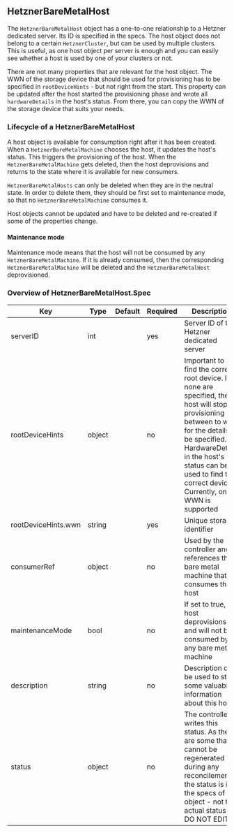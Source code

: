 ## HetznerBareMetalHost

The ```HetznerBareMetalHost``` object has a one-to-one relationship to a Hetzner dedicated server. Its ID is specified in the specs. The host object does not belong to a certain ```HetznerCluster```, but can be used by multiple clusters. This is useful, as one host object per server is enough and you can easily see whether a host is used by one of your clusters or not.

 There are not many properties that are relevant for the host object. The WWN of the storage device that should be used for provisioning has to be specified in ```rootDeviceHints``` - but not right from the start. This property can be updated after the host started the provisioning phase and wrote all ```hardwareDetails``` in the host's status. From there, you can copy the WWN of the storage device that suits your needs. 

### Lifecycle of a HetznerBareMetalHost

A host object is available for consumption right after it has been created. When a ```HetznerBareMetalMachine``` chooses the host, it updates the host's status. This triggers the provisioning of the host. When the ```HetznerBareMetalMachine``` gets deleted, then the host deprovisions and returns to the state where it is available for new consumers.

```HetznerBareMetalHosts``` can only be deleted when they are in the neutral state. In order to delete them, they should be first set to maintenance mode, so that no ```HetznerBareMetalMachine``` consumes it.

Host objects cannot be updated and have to be deleted and re-created if some of the properties change. 

#### Maintenance mode
Maintenance mode means that the host will not be consumed by any ```HetznerBareMetalMachine```. If it is already consumed, then the corresponding ```HetznerBareMetalMachine``` will be deleted and the ```HetznerBareMetalHost``` deprovisioned. 

### Overview of HetznerBareMetalHost.Spec
| Key | Type | Default | Required | Description |
|-----|-----|------|---------|-------------|
| serverID | int | | yes | Server ID of the Hetzner dedicated server |
| rootDeviceHints | object | | no | Important to find the correct root device. If none are specified, the host will stop provisioning in between to wait for the details to be specified. HardwareDetails in the host's status can be used to find the correct device. Currently, only WWN is supported |
| rootDeviceHints.wwn | string | | yes | Unique storage identifier |
| consumerRef | object | | no | Used by the controller and references the bare metal machine that consumes this host |
| maintenanceMode | bool | | no | If set to true, the host deprovisions and will not be consumed by any bare metal machine |
| description | string | | no | Description can be used to store some valuable information about this host |
| status | object | | no | The controller writes this status. As there are some that cannot be regenerated during any reconcilement, the status is in the specs of the object - not the actual status. DO NOT EDIT!!! |